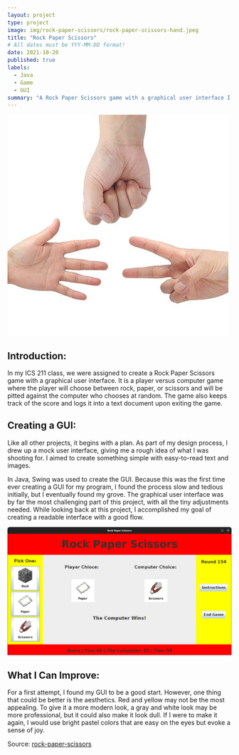 ```yaml
---
layout: project
type: project
image: img/rock-paper-scissors/rock-paper-scissors-hand.jpeg
title: "Rock Paper Scissors"
# All dates must be YYY-MM-DD format!
date: 2021-10-20
published: true
labels:
  - Java
  - Game
  - GUI
summary: "A Rock Paper Scissors game with a graphical user interface I developed for ICS 211."
---
```


<img class="img-fluid" src="../img/rock-paper-scissors/rock-paper-scissors-hand.jpeg">

## Introduction:
In my ICS 211 class, we were assigned to create a Rock Paper Scissors game with a graphical user interface. It is a player versus computer game where the player will choose between rock, paper, or scissors and will be pitted against the computer who chooses at random. The game also keeps track of the score and logs it into a text document upon exiting the game.

## Creating a GUI:
Like all other projects, it begins with a plan. As part of my design process, I drew up a mock user interface, giving me a rough idea of what I was shooting for. I aimed to create something simple with easy-to-read text and images. 

In Java, Swing was used to create the GUI. Because this was the first time ever creating a GUI for my program, I found the process slow and tedious initially, but I eventually found my grove. The graphical user interface was by far the most challenging part of this project, with all the tiny adjustments needed. While looking back at this project, I accomplished my goal of creating a readable interface with a good flow.

<img class="img-fluid" src="../img/rock-paper-scissors/rps-gui.png">

## What I Can Improve:
For a first attempt, I found my GUI to be a good start. However, one thing that could be better is the aesthetics. Red and yellow may not be the most appealing. To give it a more modern look, a gray and white look may be more professional, but it could also make it look dull. If I were to make it again, I would use bright pastel colors that are easy on the eyes but evoke a sense of joy.

Source: <a href="https://github.com/thomasarivera/rock-paper-scissors">rock-paper-scissors</a>